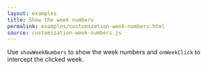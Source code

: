 ```yaml
---
layout: examples
title: Show the week numbers
permalink: examples/customization-week-numbers.html
source: customization-week-numbers.js
---
```


Use `showWeekNumbers` to show the week numbers and `onWeekClick` to intercept the clicked week.
